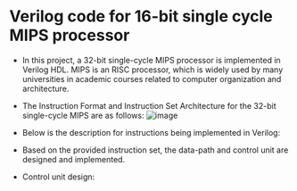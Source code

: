 # Verilog code for 16-bit single cycle MIPS processor
* In this project, a 32-bit single-cycle MIPS processor is implemented in Verilog HDL. MIPS is an RISC processor, which is widely used by many universities in academic courses related to computer organization and architecture.
* The Instruction Format and Instruction Set Architecture for the 32-bit single-cycle MIPS are as follows:
![image](https://user-images.githubusercontent.com/67142437/115213108-67ad2c00-a12b-11eb-8278-8cb1d28b3a10.png)

* Below is the description for instructions being implemented in Verilog:

* Based on the provided instruction set, the data-path and control unit are designed and implemented.
* Control unit design:
